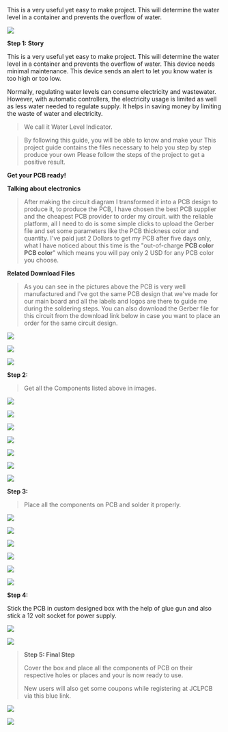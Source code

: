 


This is a very useful yet easy to make project. This will determine the
water level in a container and prevents the overflow of water.

![](vertopal_2b8fd25a210f44ccb88d9afd4de93786/media/image3.png)

**Step 1: Story**

This is a very useful yet easy to make project. This will determine the
water level in a container and prevents the overflow of water. This
device needs minimal maintenance. This device sends an alert to let you
know water is too high or too low.

Normally, regulating water levels can consume electricity and
wastewater. However, with automatic controllers, the electricity usage
is limited as well as less water needed to regulate supply. It helps in
saving money by limiting the waste of water and electricity.

> We call it Water Level Indicator.


> By following this guide, you will be able to know and make your This
> project guide contains the files necessary to help you step by step
> produce your own Please follow the steps of the project to get a
> positive result.



**Get your PCB ready!**

**Talking about electronics**



> After making the circuit diagram I transformed it into a PCB design to
> produce it, to produce the PCB, I have chosen the best PCB supplier
> and the cheapest PCB provider to order my circuit. with the reliable
> platform, all I need to do is some simple clicks to upload the Gerber
> file and set some parameters like the PCB thickness color and quantity.
> I've paid just 2 Dollars to get my PCB after five days only, what I
> have noticed about this time is the \"out-of-charge **PCB color PCB
> color**\" which means you will pay only 2 USD for any PCB color you choose.

**Related Download Files**

> As you can see in the pictures above the PCB is very well manufactured
> and I've got the same PCB design that we've made for our main board
> and all the labels and logos are there to guide me during the
> soldering steps. You can also download the Gerber file for this circuit
> from the download link below in case you want to place an order for
> the same circuit design.

![](vertopal_2b8fd25a210f44ccb88d9afd4de93786/media/image6.png)

![](vertopal_2b8fd25a210f44ccb88d9afd4de93786/media/image7.png)

![](vertopal_2b8fd25a210f44ccb88d9afd4de93786/media/image8.png)

**Step 2:**

> Get all the Components listed above in images.



![](vertopal_2b8fd25a210f44ccb88d9afd4de93786/media/image9.png)

![](vertopal_2b8fd25a210f44ccb88d9afd4de93786/media/image10.png)



![](vertopal_2b8fd25a210f44ccb88d9afd4de93786/media/image11.png)

![](vertopal_2b8fd25a210f44ccb88d9afd4de93786/media/image12.png)



![](vertopal_2b8fd25a210f44ccb88d9afd4de93786/media/image13.png)

![](vertopal_2b8fd25a210f44ccb88d9afd4de93786/media/image14.png)



![](vertopal_2b8fd25a210f44ccb88d9afd4de93786/media/image15.png)

**Step 3:**

> Place all the components on PCB and solder it properly.

![](vertopal_2b8fd25a210f44ccb88d9afd4de93786/media/image16.png)



![](vertopal_2b8fd25a210f44ccb88d9afd4de93786/media/image17.png)

![](vertopal_2b8fd25a210f44ccb88d9afd4de93786/media/image18.png)



![](vertopal_2b8fd25a210f44ccb88d9afd4de93786/media/image19.png)

![](vertopal_2b8fd25a210f44ccb88d9afd4de93786/media/image20.png)



![](vertopal_2b8fd25a210f44ccb88d9afd4de93786/media/image21.png)

**Step 4:**

Stick the PCB in custom designed box with the help of glue gun and also
stick a 12 volt socket for power supply.

![](vertopal_2b8fd25a210f44ccb88d9afd4de93786/media/image22.png)


![](vertopal_2b8fd25a210f44ccb88d9afd4de93786/media/image23.png)

> **Step 5: Final Step**
>
> Cover the box and place all the components of PCB on their respective
> holes or places and your is now ready to use.
>
> New users will also get some coupons while registering at JCLPCB via this
> blue link.



![](vertopal_2b8fd25a210f44ccb88d9afd4de93786/media/image24.png)

![](vertopal_2b8fd25a210f44ccb88d9afd4de93786/media/image25.png)



